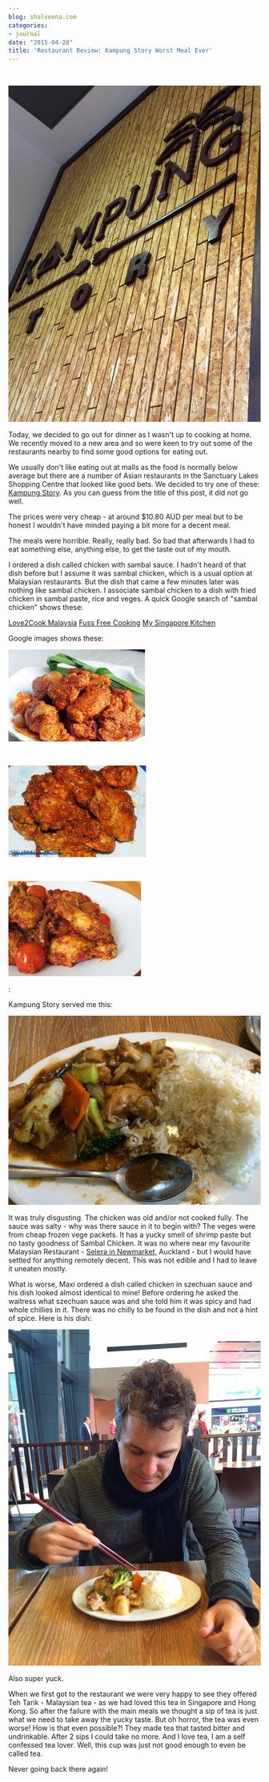 ```yaml
---
blog: shalveena.com
categories:
- journal
date: "2015-04-28"
title: 'Restaurant Review: Kampung Story Worst Meal Ever'
---
```


 

[![](images/ae4e4-img_7178.jpg)](https://shalveena.files.wordpress.com/2015/04/ae4e4-img_7178.jpg)

Today, we decided to go out for dinner as I wasn't up to cooking at home. We recently moved to a new area and so were keen to try out some of the restaurants nearby to find some good options for eating out.

We usually don't like eating out at malls as the food is normally below average but there are a number of Asian restaurants in the Sanctuary Lakes Shopping Centre that looked like good bets. We decided to try one of these: [Kampung Story](http://www.kampungstory.com.au/). As you can guess from the title of this post, it did not go well.

The prices were very cheap - at around $10.80 AUD per meal but to be honest I wouldn't have minded paying a bit more for a decent meal.

The meals were horrible. Really, really bad. So bad that afterwards I had to eat something else, anything else, to get the taste out of my mouth.

I ordered a dish called chicken with sambal sauce. I hadn't heard of that dish before but I assume it was sambal chicken, which is a usual option at Malaysian restaurants. But the dish that came a few minutes later was nothing like sambal chicken. I associate sambal chicken to a dish with fried chicken in sambal paste, rice and veges. A quick Google search of "sambal chicken" shows these:

[Love2Cook Malaysia](http://www.love2cook-malaysia.com/2014/08/chicken-sambal.html) [Fuss Free Cooking](http://www.fussfreecooking.com/recipe-categories/meat-recipes/recipe-sambal-chicken-stir-fry-sugar-snap-peas/) [My Singapore Kitchen](http://www.mysingaporekitchen.com/2014/05/sambal-chicken.html)

Google images shows these:

[![](images/be5eb-download.jpg)](https://shalveena.files.wordpress.com/2015/04/be5eb-download.jpg)

 

[![](images/e1f06-download2b1.jpg)](https://shalveena.files.wordpress.com/2015/04/e1f06-download2b1.jpg)

 

[![](images/772a8-download2b2.jpg)](https://shalveena.files.wordpress.com/2015/04/772a8-download2b2.jpg)

:

Kampung Story served me this:

[![](images/f5aa7-img_7185.jpg)](https://shalveena.files.wordpress.com/2015/04/f5aa7-img_7185.jpg)

It was truly disgusting. The chicken was old and/or not cooked fully. The sauce was salty - why was there sauce in it to begin with? The veges were from cheap frozen vege packets. It has a yucky smell of shrimp paste but no tasty goodness of Sambal Chicken. It was no where near my favourite Malaysian Restaurant - [Selera in Newmarket,](http://restaurants.nzherald.co.nz/restaurant/selera-newmarket) Auckland - but I would have settled for anything remotely decent. This was not edible and I had to leave it uneaten mostly.

What is worse, Maxi ordered a dish called chicken in szechuan sauce and his dish looked almost identical to mine! Before ordering he asked the waitress what szechuan sauce was and she told him it was spicy and had whole chillies in it. There was no chilly to be found in the dish and not a hint of spice. Here is his dish:

[![](images/ec5bb-img_7180.jpg)](https://shalveena.files.wordpress.com/2015/04/ec5bb-img_7180.jpg)

Also super yuck.

When we first got to the restaurant we were very happy to see they offered Teh Tarik - Malaysian tea - as we had loved this tea in Singapore and Hong Kong. So after the failure with the main meals we thought a sip of tea is just what we need to take away the yucky taste. But oh horror, the tea was even worse! How is that even possible?! They made tea that tasted bitter and undrinkable. After 2 sips I could take no more. And I love tea, I am a self confessed tea lover. Well, this cup was just not good enough to even be called tea.

Never going back there again!
